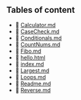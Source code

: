 ## Tables of content
- 🤣 [Calculator.md](./Calculator.md)
- 🤣 [CaseCheck.md](./CaseCheck.md)
- 🤣 [Conditionals.md](./Conditionals.md)
- 🤣 [CountNums.md](./CountNums.md)
- 🤣 [Fibo.md](./Fibo.md)
- 🤣 [hello.html](./hello.html)
- 🤣 [index.md](./index.md)
- 🤣 [Largest.md](./Largest.md)
- 🤣 [Loops.md](./Loops.md)
- 🤣 [Readme.md](./Readme.md)
- 🤣 [Reverse.md](./Reverse.md)
